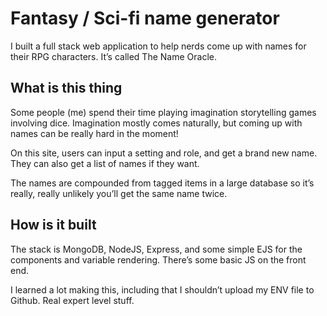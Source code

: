 # Fantasy / Sci-fi name generator

I built a full stack web application to help nerds come up with names for their RPG characters. It’s called The Name Oracle.

## What is this thing

Some people (me) spend their time playing imagination storytelling games involving dice. Imagination mostly comes naturally, but coming up with names can be really hard in the moment!

On this site, users can input a setting and role, and get a brand new name. They can also get a list of names if they want.

The names are compounded from tagged items in a large database so it’s really, really unlikely you’ll get the same name twice.

## How is it built

The stack is MongoDB, NodeJS, Express, and some simple EJS for the components and variable rendering. There’s some basic JS on the front end.

I learned a lot making this, including that I shouldn’t upload my ENV file to Github. Real expert level stuff.

